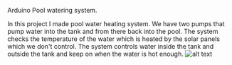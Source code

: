 Arduino Pool watering system.

In this project I made pool water heating system. We have two pumps that pump water into the tank and from there back into the pool.
The system checks the temperature of the water which is heated by the solar panels which we don't control.
The system controls water inside the tank and outside the tank and keep on when the water is hot enough.
![alt text](https://github.com/TinoPuu/Arduino-Pool_water_Circulation_System/blob/main/Altaanl%C3%A4mmityspiirros%20PT%202.jpg?raw=true)
